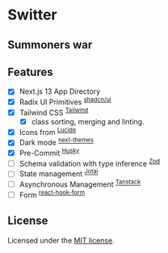 # Switter

## Summoners war

## Features

- [x] Next.js 13 App Directory
- [x] Radix UI Primitives <sup>[shadcn/ui](https://ui.shadcn.com)</sup>
- [x] Tailwind CSS <sup>[Tailwind](https://tailwindcss.com)</sup>
  - [x] class sorting, merging and linting.
- [x] Icons from <sup>[Lucide](https://lucide.dev)</sup>
- [x] Dark mode <sup>[next-themes](https://github.com/pacocoursey/next-themes#readme)</sup>
- [x] Pre-Commit <sup>[Husky](https://typicode.github.io/husky)</sup>
- [ ] Schema validation with type inference <sup>[Zod](https://zod.dev)</sup>
- [ ] State management <sup>[Jotai](https://jotai.org)</sup>
- [ ] Asynchronous Management <sup>[Tanstack](https://tanstack.com/query/latest)</sup>
- [ ] Form <sup>[react-hook-form](https://www.react-hook-form.com)</sup>

## License

Licensed under the [MIT license](https://github.com/shadcn/ui/blob/main/LICENSE.md).
